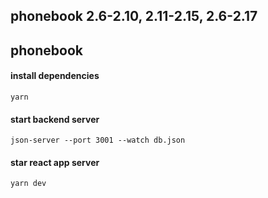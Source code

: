 ## phonebook 2.6-2.10, 2.11-2.15, 2.6-2.17

## phonebook

#### install dependencies

`yarn`

#### start backend server

`json-server --port 3001 --watch db.json`

#### star react app server

`yarn dev`
